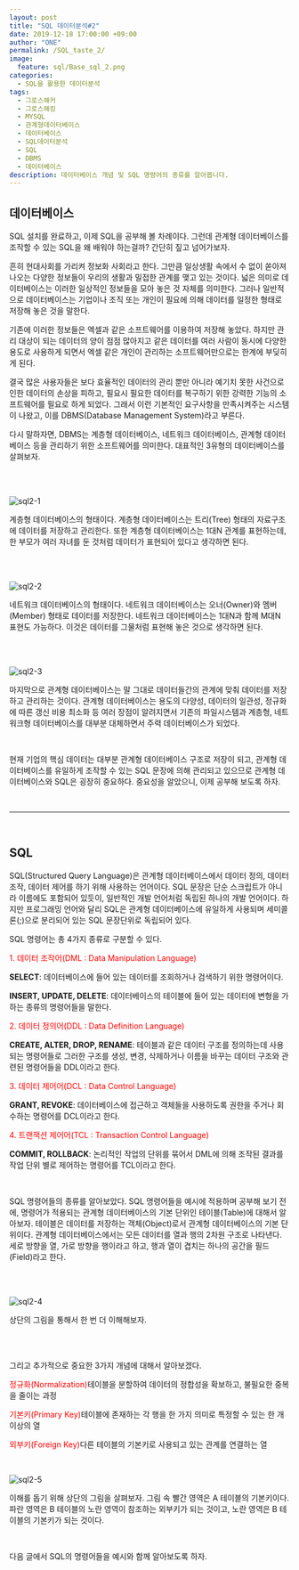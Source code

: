 ```yaml
---
layout: post
title: "SQL 데이터분석#2"
date: 2019-12-18 17:00:00 +09:00
author: "ONE"
permalink: /SQL_taste_2/
image:
  feature: sql/Base_sql_2.png
categories:
  - SQL을 활용한 데이터분석
tags:
  - 그로스해커
  - 그로스해킹
  - MYSQL
  - 관계형데이터베이스
  - 데이터베이스
  - SQL데이터분석
  - SQL
  - DBMS
  - 데이터베이스
description: 데이터베이스 개념 및 SQL 명령어의 종류를 알아봅니다.
---
```


## 데이터베이스

SQL 설치를 완료하고, 이제 SQL을 공부해 볼 차례이다. 그런데 관계형 데이터베이스를 조작할 수 있는 SQL을 왜 배워야 하는걸까? 간단히 짚고 넘어가보자.

흔히 현대사회를 가리켜 정보화 사회라고 한다. 그만큼 일상생활 속에서 수 없이 쏟아져 나오는 다양한 정보들이 우리의 생활과 밀접한 관계를 맺고 있는 것이다. 넓은 의미로 데이터베이스는 이러한 일상적인 정보들을 모아 놓은 것 자체를 의미한다. 그러나 일반적으로 데이터베이스는 기업이나 조직 또는 개인이 필요에 의해 데이터를 일정한 형태로 저장해 놓은 것을 말한다.

기존에 이러한 정보들은 엑셀과 같은 소프트웨어를 이용하여 저장해 놓았다. 하지만 관리 대상이 되는 데이터의 양이 점점 많아지고 같은 데이터를 여러 사람이 동시에 다양한 용도로 사용하게 되면서 엑셀 같은 개인이 관리하는 소프트웨어만으로는 한계에 부딪히게 된다. 

결국 많은 사용자들은 보다 효율적인 데이터의 관리 뿐만 아니라 예기치 못한 사건으로 인한 데이터의 손상을 피하고, 필요시 필요한 데이터를 복구하기 위한 강력한 기능의 소프트웨어를 필요로 하게 되었다. 그래서 이런 기본적인 요구사항을 만족시켜주는 시스템이 나왔고, 이를 DBMS(Database Management System)라고 부른다.

다시 말하자면, DBMS는 계층형 데이터베이스, 네트워크 데이터베이스, 관계형 데이터베이스 등을 관리하기 위한 소프트웨어를 의미한다. 대표적인 3유형의 데이터베이스를 살펴보자.

<br><br>

![sql2-1](/img/post/sql2/mysql2-1.PNG)

계층형 데이터베이스의 형태이다. 계층형 데이터베이스는 트리(Tree) 형태의 자료구조에 데이터를 저장하고 관리한다. 또한 계층형 데이터베이스는 1대N 관계를 표현하는데, 한 부모가 여러 자녀를 둔 것처럼 데이터가 표현되어 있다고 생각하면 된다. 

<br><br>

![sql2-2](/img/post/sql2/mysql2-2.PNG)

네트워크 데이터베이스의 형태이다. 네트워크 데이터베이스는 오너(Owner)와 멤버(Member) 형태로 데이터를 저장한다. 네트워크 데이터베이스는 1대N과 함께 M대N 표현도 가능하다. 이것은 데이터를 그물처럼 표현해 놓은 것으로 생각하면 된다.

<br><br>

![sql2-3](/img/post/sql2/mysql2-3.PNG)

마지막으로 관계형 데이터베이스는 말 그대로 데이터들간의 관계에 맞춰 데이터를 저장하고 관리하는 것이다. 관계형 데이터베이스는 용도의 다양성, 데이터의 일관성, 정규화에 따른 갱신 비용 최소화 등 여러 장점이 알려지면서 기존의 파일시스템과 계층형, 네트워크형 데이터베이스를 대부분 대체하면서 주력 데이터베이스가 되었다.

<br>

현재 기업의 핵심 데이터는 대부분 관계형 데이터베이스 구조로 저장이 되고, 관계형 데이터베이스를 유일하게 조작할 수 있는 SQL 문장에 의해 관리되고 있으므로 관계형 데이터베이스와 SQL은 굉장히 중요하다. 중요성을 알았으니, 이제 공부해 보도록 하자.

<br>

------

<br>

## SQL

SQL(Structured Query Language)은 관계형 데이터베이스에서 데이터 정의, 데이터 조작, 데이터 제어를 하기 위해 사용하는 언어이다. SQL 문장은 단순 스크립트가 아니라 이름에도 포함되어 있듯이, 일반적인 개발 언어처럼 독립된 하나의 개발 언어이다. 하지만 프로그래밍 언어와 달리 SQL은 관계형 데이터베이스에 유일하게 사용되며 세미콜론(;)으로 분리되어 있는 SQL 문장단위로 독립되어 있다.



SQL 명령어는 총 4가지 종류로 구분할 수 있다.

<red style="color:red">1. 데이터 조작어(DML : Data Manipulation Language)</red>

**SELECT**: 데이터베이스에 들어 있는 데이터를 조회하거나 검색하기 위한 명령어이다.

**INSERT, UPDATE, DELETE**: 데이터베이스의 테이블에 들어 있는 데이터에 변형을 가하는 종류의 명령어들을 말한다. 



<red style="color:red">2. 데이터 정의어(DDL : Data Definition Language)</red>

**CREATE, ALTER, DROP, RENAME**: 테이블과 같은 데이터 구조를 정의하는데 사용되는 명령어들로 그러한 구조를 생성, 변경, 삭제하거나 이름을 바꾸는 데이터 구조와 관련된 명령어들을 DDL이라고 한다.



<red style="color:red">3. 데이터 제어어(DCL : Data Control Language)</red>

**GRANT, REVOKE**: 데이터베이스에 접근하고 객체들을 사용하도록 권한을 주거나 회수하는 명령어를 DCL이라고 한다.



<red style="color:red">4. 트랜잭션 제어어(TCL : Transaction Control Language)</red>

**COMMIT, ROLLBACK**: 논리적인 작업의 단위를 묶어서 DML에 의해 조작된 결과를 작업 단위 별로 제어하는 명령어를 TCL이라고 한다.

<br>

SQL 명령어들의 종류를 알아보았다. SQL 명령어들을 예시에 적용하며 공부해 보기 전에, 명령어가 적용되는 관계형 데이터베이스의 기본 단위인 테이블(Table)에 대해서 알아보자. 테이블은 데이터를 저장하는 객체(Object)로서 관계형 데이터베이스의 기본 단위이다. 관계형 데이터베이스에서는 모든 데이터를 열과 행의 2차원 구조로 나타낸다. 세로 방향을 열, 가로 방향을 행이라고 하고, 행과 열이 겹치는 하나의 공간을 필드(Field)라고 한다.

<br><br>

![sql2-4](/img/post/sql2/mysql2-4.PNG)

상단의 그림을 통해서 한 번 더 이해해보자.

<br><br>

그리고 추가적으로 중요한 3가지 개념에 대해서 알아보겠다.

<red style="color:red">정규화(Normalization)</red>테이블을 분할하여 데이터의 정합성을 확보하고, 불필요한 중복을 줄이는 과정

<red style="color:red">기본키(Primary Key)</red>테이블에 존재하는 각 행을 한 가지 의미로 특정할 수 있는 한 개 이상의 열

<red style="color:red">외부키(Foreign Key)</red>다른 테이블의 기본키로 사용되고 있는 관계를 연결하는 열

<br>

![sql2-5](/img/post/sql2/mysql2-5.PNG)

이해를 돕기 위해 상단의 그림을 살펴보자. 그림 속 빨간 영역은 A 테이블의 기본키이다. 파란 영역은 B 테이블의 노란 영역이 참조하는 외부키가 되는 것이고, 노란 영역은 B 테이블의 기본키가 되는 것이다.

<br>

다음 글에서 SQL의 명령어들을 예시와 함께 알아보도록 하자.



